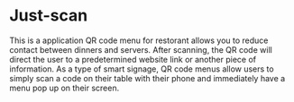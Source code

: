 # Just-scan
This is a application QR code menu for restorant allows you to reduce  contact between dinners and servers.
 After scanning, the QR code will direct the user to a predetermined website link or another piece of information. As a type of smart signage, QR code menus allow users to simply scan a code on their table with their phone and immediately have a menu pop up on their screen.
